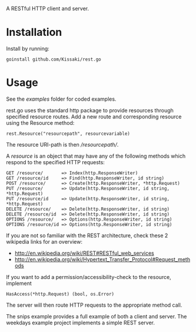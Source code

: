 A RESTful HTTP client and server.


Installation
============

Install by running:

	goinstall github.com/Kissaki/rest.go


Usage
=====

See the *examples* folder for coded examples.

rest.go uses the standard http package to provide resources through specified resource routes. Add a new route and corresponding resource using the Resource method:

	rest.Resource("resourcepath", resourcevariable)

The resource URI-path is then */resourcepath/*.

A *resource* is an object that may have any of the following methods which respond to the specified HTTP requests:

	GET /resource/       => Index(http.ResponseWriter)
	GET /resource/id     => Find(http.ResponseWriter, id string)
	POST /resource/      => Create(http.ResponseWriter, *http.Request)
	PUT /resource/       => Update(http.ResponseWriter, id string, *http.Request)
	PUT /resource/id     => Update(http.ResponseWriter, id string, *http.Request)
	DELETE /resource/    => Delete(http.ResponseWriter, id string)
	DELETE /resource/id  => Delete(http.ResponseWriter, id string)
	OPTIONS /resource/   => Options(http.ResponseWriter, id string)
	OPTIONS /resource/id => Options(http.ResponseWriter, id string)

If you are not so familiar with the REST architecture, check these 2 wikipedia links for an overview:

* http://en.wikipedia.org/wiki/REST#RESTful_web_services
* http://en.wikipedia.org/wiki/Hypertext_Transfer_Protocol#Request_methods


If you want to add a permission/accessibility-check to the resource, implement

	HasAccess(*http.Request) (bool, os.Error)


The server will then route HTTP requests to the appropriate method call.

The snips example provides a full example of both a client and server.
The weekdays example project implements a simple REST server.

